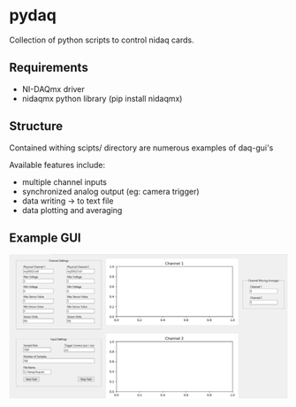 # pydaq
Collection of python scripts to control nidaq cards. 

## Requirements
* NI-DAQmx driver
* nidaqmx python library (pip install nidaqmx)

## Structure

Contained withing scipts/ directory are numerous examples of daq-gui's

Available features include:
* multiple channel inputs
* synchronized analog output (eg: camera trigger)
* data writing -> to text file
* data plotting and averaging



## Example GUI 

![gui-example](daq_screenshot.PNG)
